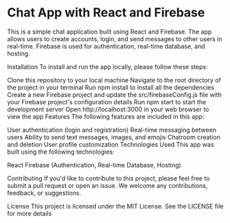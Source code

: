 # Chat App with React and Firebase

This is a simple chat application built using React and Firebase. The app allows users to create accounts, login, and send messages to other users in real-time. Firebase is used for authentication, real-time database, and hosting.

Installation
To install and run the app locally, please follow these steps:

Clone this repository to your local machine
Navigate to the root directory of the project in your terminal
Run npm install to install all the dependencies
Create a new Firebase project and update the src/firebaseConfig.js file with your Firebase project's configuration details
Run npm start to start the development server
Open http://localhost:3000 in your web browser to view the app
Features
The following features are included in this app:

User authentication (login and registration)
Real-time messaging between users
Ability to send text messages, images, and emojis
Chatroom creation and deletion
User profile customization
Technologies Used
This app was built using the following technologies:

React
Firebase (Authentication, Real-time Database, Hosting)

Contributing
If you'd like to contribute to this project, please feel free to submit a pull request or open an issue. We welcome any contributions, feedback, or suggestions.

License
This project is licensed under the MIT License. See the LICENSE file for more details
